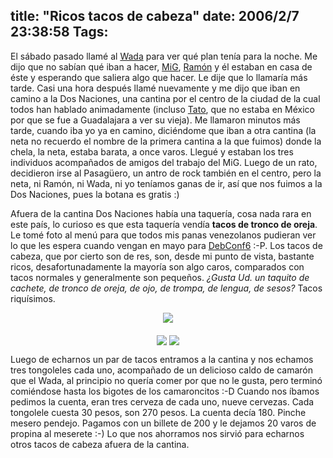 title: "Ricos tacos de cabeza"
date: 2006/2/7 23:38:58
Tags: 
---
El sábado pasado llamé al <a target="_blank" href="http://www.wada.com.mx">Wada</a> para ver qué plan tenía para la noche. Me dijo que no sabían qué iban a hacer, <a target="_blank" href="http://www.mig-29.net/">MiG</a>, <a target="_blank" href="http://www.ramoncarazo.net">Ramón</a> y él estaban en casa de éste y esperando que saliera algo que hacer. Le dije que lo llamaría más tarde. Casi una hora después llamé nuevamente y me dijo que iban en camino a la Dos Naciones, una cantina por el centro de la ciudad de la cual todos han hablado animadamente (incluso <a target="_blank" href="http://www.tacvbo.net">Tato</a>, que no estaba en México por que se fue a Guadalajara a ver su vieja). Me llamaron minutos más tarde, cuando iba yo ya en camino, diciéndome que iban a otra cantina (la neta no recuerdo el nombre de la primera cantina a la que fuimos) donde la chela, la neta, estaba barata, a once varos. Llegué y estaban los tres individuos acompañados de amigos del trabajo del MiG. Luego de un rato, decidieron irse al Pasagüero, un antro de rock también en el centro, pero la neta, ni Ramón, ni Wada, ni yo teníamos ganas de ir, así que nos fuimos a la Dos Naciones, pues la botana es gratis :)

Afuera de la cantina Dos Naciones había una taquería, cosa nada rara en este país, lo curioso es que esta taquería vendía <strong>tacos de tronco de oreja</strong>. Le tomé foto al menú para que todos mis panas venezolanos pudieran ver lo que les espera cuando vengan en mayo para <a target="_blank" href="http://www.debconf.org/">DebConf6</a> :-P. Los tacos de cabeza, que por cierto son de res, son, desde mi punto de vista, bastante ricos, desafortunadamente la mayoría son algo caros, comparados con tacos normales y generalmente son pequeños. <em>¿Gusta Ud. un taquito de cachete, de tronco de oreja, de ojo, de trompa, de lengua, de sesos?</em> Tacos riquísimos.

<p align="center"><a target="_blank" href="http://www.damog.net/gallery/moblog/Picture_20_003"><img src="http://www.damog.net/gallery/albums/moblog/Picture_20_003.thumb.jpg"/></a></p>
<p align="center"><a target="_blank" href="http://www.damog.net/gallery/moblog/Picture_23_003"><img align="middle" src="http://www.damog.net/gallery/albums/moblog/Picture_23_003.thumb.jpg"/></a> <a target="_blank" href="http://www.damog.net/gallery/moblog/Picture_24_003"><img align="middle" src="http://www.damog.net/gallery/albums/moblog/Picture_24_003.thumb.jpg"/></a></p>
<p align="left">Luego de echarnos un par de tacos entramos a la cantina y nos echamos tres tongoleles cada uno, acompañado de un delicioso caldo de camarón que el Wada, al principio no quería comer por que no le gusta, pero terminó comiéndose hasta los bigotes de los camaroncitos :-D Cuando nos íbamos pedimos la cuenta, eran tres cerveza de cada uno, nueve cervezas. Cada tongolele cuesta 30 pesos, son 270 pesos. La cuenta decía 180. Pinche mesero pendejo. Pagamos con un billete de 200 y le dejamos 20 varos de propina al meserete :-) Lo que nos ahorramos nos sirvió para echarnos otros tacos de cabeza afuera de la cantina. </p>
